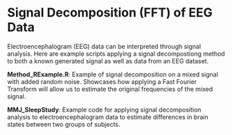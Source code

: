 # Signal Decomposition (FFT) of EEG Data

Electroencephalogram (EEG) data can be interpreted through signal analysis. Here are example scripts applying a signal decompostiong method to both a known generated signal as well as data from an EEG dataset.

**Method_RExample.R**: Example of signal decomposition on a mixed signal with added random noise. Showcases how applying a Fast Fourier Transform will allow us to estimate the original frequencies of the mixed signal.

**MMJ_SleepStudy**: Example code for applying signal decomposition analysis to electroencephalogram data to estimate differences in brain states between two groups of subjects.
